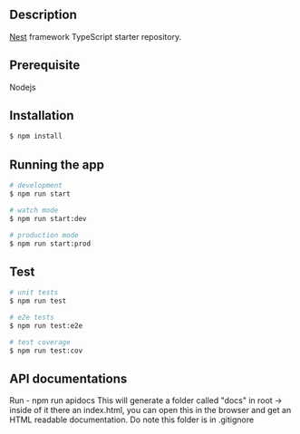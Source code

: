 ## Description

[Nest](https://github.com/nestjs/nest) framework TypeScript starter repository.

## Prerequisite
Nodejs

## Installation

```bash
$ npm install
```

## Running the app

```bash
# development
$ npm run start

# watch mode
$ npm run start:dev

# production mode
$ npm run start:prod
```

## Test

```bash
# unit tests
$ npm run test

# e2e tests
$ npm run test:e2e

# test coverage
$ npm run test:cov
```

## API documentations
Run - npm run apidocs
This will generate a folder called "docs" in root -> inside of it there an index.html, you can open this in the browser and get an HTML readable documentation.
Do note this folder is in .gitignore